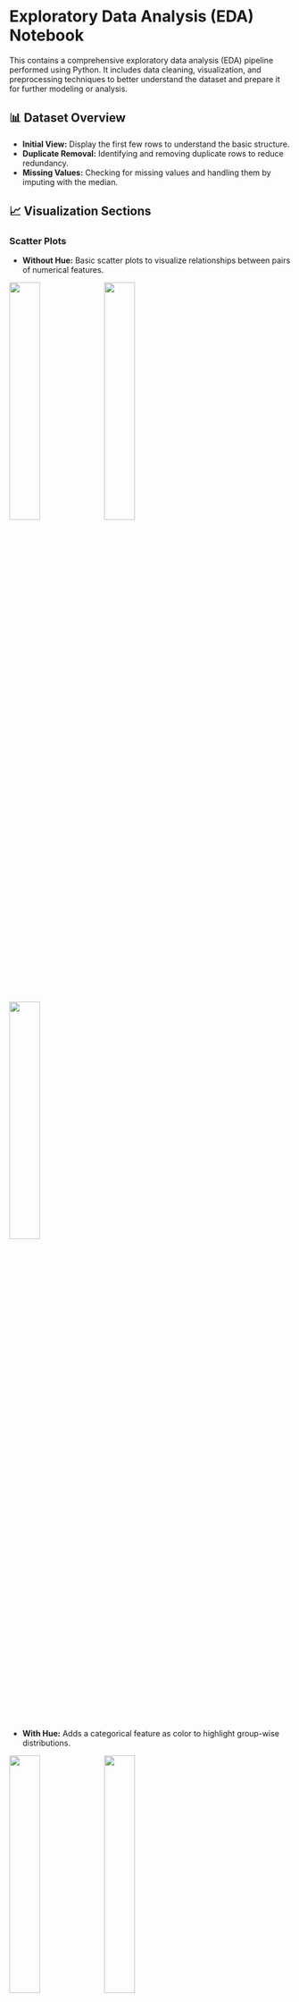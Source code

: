 # Exploratory Data Analysis (EDA) Notebook

This contains a comprehensive exploratory data analysis (EDA) pipeline performed using Python. It includes data cleaning, visualization, and preprocessing techniques to better understand the dataset and prepare it for further modeling or analysis.

## 📊 Dataset Overview

- **Initial View:** Display the first few rows to understand the basic structure.
- **Duplicate Removal:** Identifying and removing duplicate rows to reduce redundancy.
- **Missing Values:** Checking for missing values and handling them by imputing with the median.
    

## 📈 Visualization Sections

### Scatter Plots

- **Without Hue:** Basic scatter plots to visualize relationships between pairs of numerical features.
<p float="left">
  <img src="eda/scatter plots (without hue)/CharContinuationRate_vs_DegitRatioInURL.png" width="33%" />
  <img src="eda/scatter plots (without hue)/LetterRatioInURL_vs_DegitRatioInURL.png" width="33%" />
  <img src="eda/scatter plots (without hue)/CharContinuationRate_vs_SpacialCharRatioInURL.png" width="33%" />
</p> 

- **With Hue:** Adds a categorical feature as color to highlight group-wise distributions.
<p float="left">
  <img src="eda/scatter plots (with hue)/CharContinuationRate_vs_URLCharProb.png" width="33%" />
  <img src="eda/scatter plots (with hue)/DomainLength_vs_URLCharProb.png" width="33%" />
  <img src="eda/scatter plots (with hue)/URLCharProb_vs_LetterRatioInURL.png" width="33%" />
</p>



### KDE Plots
KDE plots differentiated by a categorical feature.
  <img src="eda/kde plots/KDE_WithHue.png"/>

  
### Histograms

<p float="left">
  <img src="eda/histogram (with hue)/hist_DomainLength.png" width="33%" />
  <img src="eda/histogram (with hue)/hist_DomainTitleMatchScore.png" width="33%" />
  <img src="eda/histogram (with hue)/hist_LetterRatioInURL.png" width="33%" />
</p> 
<p float="left">
  <img src="eda/histogram (with hue)/hist_NoOfSubDomain.png" width="33%" />
  <img src="eda/histogram (with hue)/hist_NoOfURLRedirect.png" width="33%" />
  <img src="eda/histogram (with hue)/hist_SpacialCharRatioInURL.png" width="33%" />
</p> 
<p float="left">
  <img src="eda/histogram (with hue)/hist_TLDLegitimateProb.png" width="33%" />
  <img src="eda/histogram (with hue)/hist_TLDLength.png" width="33%" />
  <img src="eda/histogram (with hue)/hist_URLCharProb.png" width="33%" />
</p> 


### Boxplot

- Summary of distributions for all numerical features, showing medians, quartiles, and potential outliers.

<p float="left">
  <img src="eda/box plots/boxplot_CharContinuationRate.png" width="33%" />
  <img src="eda/box plots/boxplot_DomainLength.png" width="33%" />
  <img src="eda/box plots/boxplot_LetterRatioInURL.png" width="33%" />
</p>
<p float="left">
  <img src="eda/box plots/boxplot_SpacialCharRatioInURL.png" width="33%" />
  <img src="eda/box plots/boxplot_TLDLength.png" width="33%" />
  <img src="eda/box plots/boxplot_URLCharProb.png" width="33%" />
</p>

### Swarm Plot

- Used to display individual data points along a categorical axis — helps to detect patterns and clusters.
    

### Strip Plot

- Similar to swarm plots but can overlap — great for visualizing dense distributions with less emphasis on separation.
    

### Violin Plot

- Combines boxplot and KDE to give a richer view of the data's distribution and variability.
<p float="left">
  <img src="eda/violin plots/violin_Bank_vs_label.png" width="33%" />
  <img src="eda/violin plots/violin_CharContinuationRate_vs_label.png" width="33%" />
  <img src="eda/violin plots/violin_DomainLength_vs_label.png" width="33%" />
</p>
<p float="left">
  <img src="eda/violin plots/violin_DomainTitleMatchScore_vs_label.png" width="33%" />
  <img src="eda/violin plots/violin_HasCopyrightInfo_vs_label.png" width="33%" />
  <img src="eda/violin plots/violin_HasHiddenFields_vs_label.png" width="33%" />
</p>
<p float="left">
  <img src="eda/violin plots/violin_HasPasswordField_vs_label.png" width="33%" />
  <img src="eda/violin plots/violin_HasSocialNet_vs_label.png" width="33%" />
  <img src="eda/violin plots/violin_HasSubmitButton_vs_label.png" width="33%" />
</p>
<p float="left">
  <img src="eda/violin plots/violin_HasTitle_vs_label.png" width="33%" />
  <img src="eda/violin plots/violin_IsResponsive_vs_label.png" width="33%" />
  <img src="eda/violin plots/violin_LetterRatioInURL_vs_label.png" width="33%" />
</p>
<p float="left">
  <img src="eda/violin plots/violin_NoOfSelfRedirect_vs_label.png" width="33%" />
  <img src="eda/violin plots/violin_NoOfSubDomain_vs_label.png" width="33%" />
  <img src="eda/violin plots/violin_NoOfURLRedirect_vs_label.png" width="33%" />
</p>
<p float="left">
  <img src="eda/violin plots/violin_Robots_vs_label.png" width="33%" />
  <img src="eda/violin plots/violin_SpacialCharRatioInURL_vs_label.png" width="33%" />
  <img src="eda/violin plots/violin_TLDLegitimateProb_vs_label.png" width="33%" />
</p>
<p float="left">
  <img src="eda/violin plots/violin_TLDLength_vs_label.png" width="33%" />
  <img src="eda/violin plots/violin_URLCharProb_vs_label.png" width="33%" />
  <img src="eda/violin plots/violin_URLTitleMatchScore_vs_label.png" width="33%" />
</p>
